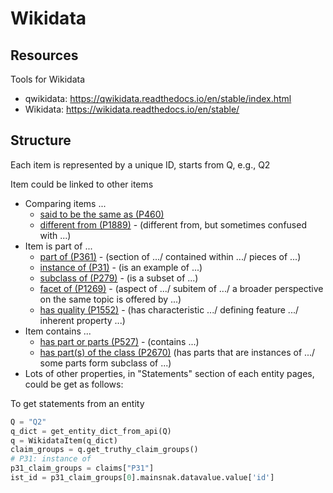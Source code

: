 # Wikidata

## Resources

Tools for Wikidata

- qwikidata: https://qwikidata.readthedocs.io/en/stable/index.html
- Wikidata: https://wikidata.readthedocs.io/en/stable/

## Structure

Each item is represented by a unique ID, starts from Q, e.g., Q2

Item could be linked to other items

- Comparing items ...
  - [said to be the same as (P460)](https://www.wikidata.org/wiki/Property:P460)
  - [different from (P1889)](https://www.wikidata.org/wiki/Property:P1889) - (different from, but sometimes confused with ...)
- Item is part of ...
  - [part of (P361)](https://www.wikidata.org/wiki/Property:P361) - (section of .../ contained within .../ pieces of ...)
  - [instance of (P31)](https://www.wikidata.org/wiki/Property:P31) - (is an example of ...)
  - [subclass of (P279)](https://www.wikidata.org/wiki/Property:P279) - (is a subset of ...)
  - [facet of (P1269)](https://www.wikidata.org/wiki/Property:P1269) - (aspect of .../ subitem of .../ a broader perspective on the same topic is offered by ...)
  - [has quality (P1552)](https://www.wikidata.org/wiki/Property:P1552) - (has characteristic .../ defining feature .../ inherent property ...)
- Item contains ...
  - [has part or parts (P527)](https://www.wikidata.org/wiki/Property:P527) - (contains ...)
  - [has part(s) of the class (P2670)](https://www.wikidata.org/wiki/Property:P2670) (has parts that are instances of .../ some parts form subclass of ...)
- Lots of other properties, in "Statements" section of each entity pages, could be get as follows:

To get statements from an entity

```python
Q = "Q2"
q_dict = get_entity_dict_from_api(Q)
q = WikidataItem(q_dict)
claim_groups = q.get_truthy_claim_groups()
# P31: instance of
p31_claim_groups = claims["P31"]
ist_id = p31_claim_groups[0].mainsnak.datavalue.value['id']
```
